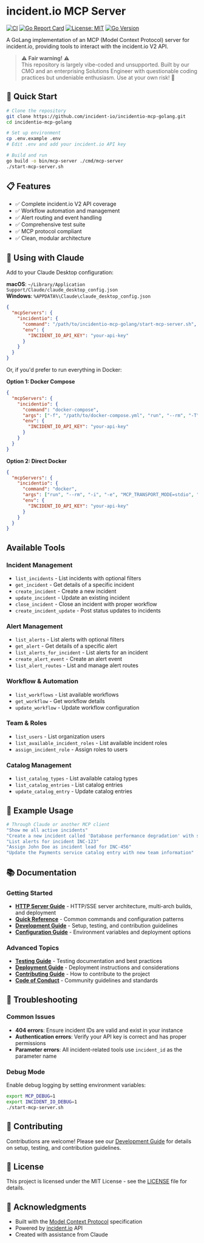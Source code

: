 # incident.io MCP Server

[![CI](https://github.com/incident-io/incidentio-mcp-golang/actions/workflows/ci.yml/badge.svg)](https://github.com/incident-io/incidentio-mcp-golang/actions/workflows/ci.yml)
[![Go Report Card](https://goreportcard.com/badge/github.com/incident-io/incidentio-mcp-golang)](https://goreportcard.com/report/github.com/incident-io/incidentio-mcp-golang)
[![License: MIT](https://img.shields.io/badge/License-MIT-yellow.svg)](https://opensource.org/licenses/MIT)
[![Go Version](https://img.shields.io/badge/Go-1.21+-blue.svg)](https://go.dev/dl/)

A GoLang implementation of an MCP (Model Context Protocol) server for incident.io, providing tools to interact with the incident.io V2 API.

> ⚠️ **Fair warning!** ⚠️  
> This repository is largely vibe-coded and unsupported. Built by our CMO and an enterprising Solutions Engineer with questionable coding practices but undeniable enthusiasm. Use at your own risk! 🚀

## 🚀 Quick Start

```bash
# Clone the repository
git clone https://github.com/incident-io/incidentio-mcp-golang.git
cd incidentio-mcp-golang

# Set up environment
cp .env.example .env
# Edit .env and add your incident.io API key

# Build and run
go build -o bin/mcp-server ./cmd/mcp-server
./start-mcp-server.sh
```

## 📋 Features

- ✅ Complete incident.io V2 API coverage
- ✅ Workflow automation and management
- ✅ Alert routing and event handling
- ✅ Comprehensive test suite
- ✅ MCP protocol compliant
- ✅ Clean, modular architecture

## 🤖 Using with Claude

Add to your Claude Desktop configuration:

**macOS**: `~/Library/Application Support/Claude/claude_desktop_config.json`  
**Windows**: `%APPDATA%\Claude\claude_desktop_config.json`

```json
{
  "mcpServers": {
    "incidentio": {
      "command": "/path/to/incidentio-mcp-golang/start-mcp-server.sh",
      "env": {
        "INCIDENT_IO_API_KEY": "your-api-key"
      }
    }
  }
}
```
Or, if you'd prefer to run everything in Docker:

**Option 1: Docker Compose**
```json
{
  "mcpServers": {
    "incidentio": {
      "command": "docker-compose",
      "args": ["-f", "/path/to/docker-compose.yml", "run", "--rm", "-T", "mcp-server"],
      "env": {
        "INCIDENT_IO_API_KEY": "your-api-key"
      }
    }
  }
}
```

**Option 2: Direct Docker**
```json
{
  "mcpServers": {
    "incidentio": {
      "command": "docker",
      "args": ["run", "--rm", "-i", "-e", "MCP_TRANSPORT_MODE=stdio", "incidentio-mcp:latest"],
      "env": {
        "INCIDENT_IO_API_KEY": "your-api-key"
      }
    }
  }
}
```


## Available Tools

### Incident Management

- `list_incidents` - List incidents with optional filters
- `get_incident` - Get details of a specific incident
- `create_incident` - Create a new incident
- `update_incident` - Update an existing incident
- `close_incident` - Close an incident with proper workflow
- `create_incident_update` - Post status updates to incidents

### Alert Management

- `list_alerts` - List alerts with optional filters
- `get_alert` - Get details of a specific alert
- `list_alerts_for_incident` - List alerts for an incident
- `create_alert_event` - Create an alert event
- `list_alert_routes` - List and manage alert routes

### Workflow & Automation

- `list_workflows` - List available workflows
- `get_workflow` - Get workflow details
- `update_workflow` - Update workflow configuration

### Team & Roles

- `list_users` - List organization users
- `list_available_incident_roles` - List available incident roles
- `assign_incident_role` - Assign roles to users

### Catalog Management

- `list_catalog_types` - List available catalog types
- `list_catalog_entries` - List catalog entries
- `update_catalog_entry` - Update catalog entries

## 📝 Example Usage

```bash
# Through Claude or another MCP client
"Show me all active incidents"
"Create a new incident called 'Database performance degradation' with severity high"
"List alerts for incident INC-123"
"Assign John Doe as incident lead for INC-456"
"Update the Payments service catalog entry with new team information"
```

## 📚 Documentation

### Getting Started
- **[HTTP Server Guide](docs/HTTP_SERVER.md)** - HTTP/SSE server architecture, multi-arch builds, and deployment
- **[Quick Reference](docs/QUICK_REFERENCE.md)** - Common commands and configuration patterns
- **[Development Guide](docs/DEVELOPMENT.md)** - Setup, testing, and contribution guidelines
- **[Configuration Guide](docs/CONFIGURATION.md)** - Environment variables and deployment options

### Advanced Topics
- **[Testing Guide](docs/TESTING.md)** - Testing documentation and best practices
- **[Deployment Guide](docs/DEPLOYMENT.md)** - Deployment instructions and considerations
- **[Contributing Guide](docs/CONTRIBUTING.md)** - How to contribute to the project
- **[Code of Conduct](docs/CODE_OF_CONDUCT.md)** - Community guidelines and standards

## 🔧 Troubleshooting

### Common Issues

- **404 errors**: Ensure incident IDs are valid and exist in your instance
- **Authentication errors**: Verify your API key is correct and has proper permissions
- **Parameter errors**: All incident-related tools use `incident_id` as the parameter name

### Debug Mode

Enable debug logging by setting environment variables:

```bash
export MCP_DEBUG=1
export INCIDENT_IO_DEBUG=1
./start-mcp-server.sh
```

## 🤝 Contributing

Contributions are welcome! Please see our [Development Guide](docs/DEVELOPMENT.md) for details on setup, testing, and contribution guidelines.

## 📄 License

This project is licensed under the MIT License - see the [LICENSE](LICENSE) file for details.

## 🙏 Acknowledgments

- Built with the [Model Context Protocol](https://modelcontextprotocol.io/) specification
- Powered by [incident.io](https://incident.io/) API
- Created with assistance from Claude
